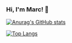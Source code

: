 ### Hi, I'm Marc! 👋

[![Anurag's GitHub stats](https://github-readme-stats.vercel.app/api?username=mrtigno14)](https://github.com/mrtigno14/github-readme-stats)

[![Top Langs](https://github-readme-stats.vercel.app/api/top-langs/?username=mrtigno14)](https://github.com/mrtigno14/github-readme-stats)

